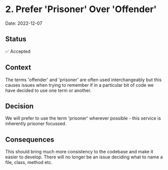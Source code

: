 # 2. Prefer 'Prisoner' Over 'Offender'

Date: 2022-12-07

## Status

✅ Accepted

## Context

The terms 'offender' and 'prisoner' are often used interchangeably but this causes issues when trying to remember if in
a particular bit of code we have decided to use one term or another.

## Decision

We will prefer to use the term 'prisoner' wherever possible - this service is inherently prisoner focussed.

## Consequences

This should bring much more consistency to the codebase and make it easier to develop. There will no longer be an issue
deciding what to name a file, class, method etc.


